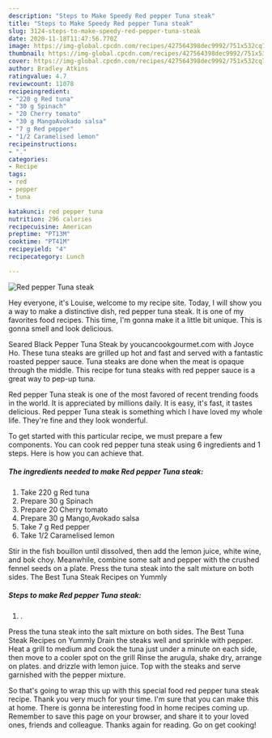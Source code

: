 ```yaml
---
description: "Steps to Make Speedy Red pepper Tuna steak"
title: "Steps to Make Speedy Red pepper Tuna steak"
slug: 3124-steps-to-make-speedy-red-pepper-tuna-steak
date: 2020-11-18T11:47:56.770Z
image: https://img-global.cpcdn.com/recipes/427564398dec9992/751x532cq70/red-pepper-tuna-steak-recipe-main-photo.jpg
thumbnail: https://img-global.cpcdn.com/recipes/427564398dec9992/751x532cq70/red-pepper-tuna-steak-recipe-main-photo.jpg
cover: https://img-global.cpcdn.com/recipes/427564398dec9992/751x532cq70/red-pepper-tuna-steak-recipe-main-photo.jpg
author: Bradley Atkins
ratingvalue: 4.7
reviewcount: 11078
recipeingredient:
- "220 g Red tuna"
- "30 g Spinach"
- "20 Cherry tomato"
- "30 g MangoAvokado salsa"
- "7 g Red pepper"
- "1/2 Caramelised lemon"
recipeinstructions:
- "."
categories:
- Recipe
tags:
- red
- pepper
- tuna

katakunci: red pepper tuna 
nutrition: 296 calories
recipecuisine: American
preptime: "PT13M"
cooktime: "PT41M"
recipeyield: "4"
recipecategory: Lunch

---
```



![Red pepper Tuna steak](https://img-global.cpcdn.com/recipes/427564398dec9992/751x532cq70/red-pepper-tuna-steak-recipe-main-photo.jpg)

Hey everyone, it's Louise, welcome to my recipe site. Today, I will show you a way to make a distinctive dish, red pepper tuna steak. It is one of my favorites food recipes. This time, I'm gonna make it a little bit unique. This is gonna smell and look delicious.

Seared Black Pepper Tuna Steak by youcancookgourmet.com with Joyce Ho. These tuna steaks are grilled up hot and fast and served with a fantastic roasted pepper sauce. Tuna steaks are done when the meat is opaque through the middle. This recipe for tuna steaks with red pepper sauce is a great way to pep-up tuna.

Red pepper Tuna steak is one of the most favored of recent trending foods in the world. It is appreciated by millions daily. It is easy, it's fast, it tastes delicious. Red pepper Tuna steak is something which I have loved my whole life. They're fine and they look wonderful.


To get started with this particular recipe, we must prepare a few components. You can cook red pepper tuna steak using 6 ingredients and 1 steps. Here is how you can achieve that.

<!--inarticleads1-->

##### The ingredients needed to make Red pepper Tuna steak:

1. Take 220 g Red tuna
1. Prepare 30 g Spinach
1. Prepare 20 Cherry tomato
1. Prepare 30 g Mango,Avokado salsa
1. Take 7 g Red pepper
1. Take 1/2 Caramelised lemon


Stir in the fish bouillon until dissolved, then add the lemon juice, white wine, and bok choy. Meanwhile, combine some salt and pepper with the crushed fennel seeds on a plate. Press the tuna steak into the salt mixture on both sides. The Best Tuna Steak Recipes on Yummly 

<!--inarticleads2-->

##### Steps to make Red pepper Tuna steak:

1. .


Press the tuna steak into the salt mixture on both sides. The Best Tuna Steak Recipes on Yummly Drain the steaks well and sprinkle with pepper. Heat a grill to medium and cook the tuna just under a minute on each side, then move to a cooler spot on the grill Rinse the arugula, shake dry, arrange on plates. and drizzle with lemon juice. Top with the steaks and serve garnished with the pepper mixture. 

So that's going to wrap this up with this special food red pepper tuna steak recipe. Thank you very much for your time. I'm sure that you can make this at home. There is gonna be interesting food in home recipes coming up. Remember to save this page on your browser, and share it to your loved ones, friends and colleague. Thanks again for reading. Go on get cooking!
